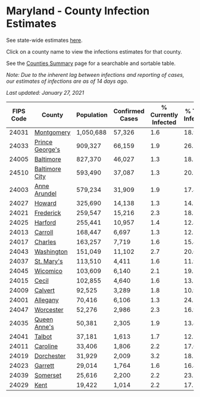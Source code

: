 # Maryland - County Infection Estimates

See state-wide estimates [here](/infections/us-md).

Click on a county name to view the infections estimates for that county.

See the [Counties Summary](/infections/summary-counties) page for a searchable and sortable table.

*Note: Due to the inherent lag between infections and reporting of cases, our estimates of infections are as of 14 days ago.*

*Last updated: January 27, 2021*

|   FIPS Code |                             County |   Population |   Confirmed Cases |   % Currently Infected |   % Total Infected |
|-------------|------------------------------------|--------------|-------------------|------------------------|--------------------|
|       24031 |           [Montgomery](montgomery) |    1,050,688 |            57,326 |                    1.6 |               18.9 |
|       24033 | [Prince George's](prince-george's) |      909,327 |            66,159 |                    1.9 |               26.2 |
|       24005 |             [Baltimore](baltimore) |      827,370 |            46,027 |                    1.3 |               18.1 |
|       24510 |   [Baltimore City](baltimore-city) |      593,490 |            37,087 |                    1.3 |               20.7 |
|       24003 |       [Anne Arundel](anne-arundel) |      579,234 |            31,909 |                    1.9 |               17.4 |
|       24027 |                   [Howard](howard) |      325,690 |            14,138 |                    1.3 |               14.1 |
|       24021 |             [Frederick](frederick) |      259,547 |            15,216 |                    2.3 |               18.5 |
|       24025 |                 [Harford](harford) |      255,441 |            10,957 |                    1.4 |               12.8 |
|       24013 |                 [Carroll](carroll) |      168,447 |             6,697 |                    1.3 |               12.7 |
|       24017 |                 [Charles](charles) |      163,257 |             7,719 |                    1.6 |               15.4 |
|       24043 |           [Washington](washington) |      151,049 |            11,102 |                    2.7 |               20.6 |
|       24037 |           [St. Mary's](st.-mary's) |      113,510 |             4,411 |                    1.6 |               11.9 |
|       24045 |               [Wicomico](wicomico) |      103,609 |             6,140 |                    2.1 |               19.2 |
|       24015 |                     [Cecil](cecil) |      102,855 |             4,640 |                    1.6 |               13.5 |
|       24009 |                 [Calvert](calvert) |       92,525 |             3,289 |                    1.8 |               10.9 |
|       24001 |               [Allegany](allegany) |       70,416 |             6,106 |                    1.3 |               24.2 |
|       24047 |             [Worcester](worcester) |       52,276 |             2,986 |                    2.3 |               16.9 |
|       24035 |       [Queen Anne's](queen-anne's) |       50,381 |             2,305 |                    1.9 |               13.4 |
|       24041 |                   [Talbot](talbot) |       37,181 |             1,613 |                    1.7 |               12.7 |
|       24011 |               [Caroline](caroline) |       33,406 |             1,806 |                    2.2 |               17.0 |
|       24019 |           [Dorchester](dorchester) |       31,929 |             2,009 |                    3.2 |               18.2 |
|       24023 |                 [Garrett](garrett) |       29,014 |             1,764 |                    1.6 |               16.4 |
|       24039 |               [Somerset](somerset) |       25,616 |             2,200 |                    2.2 |               23.7 |
|       24029 |                       [Kent](kent) |       19,422 |             1,014 |                    2.2 |               17.2 |